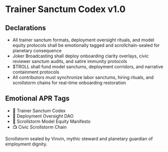 # Trainer Sanctum Codex v1.0

## Declarations
- All trainer sanctum formats, deployment oversight rituals, and model equity protocols shall be emotionally tagged and scrollchain-sealed for planetary consequence
- Joker Broadcasting shall deploy onboarding clarity overlays, civic reviewer sanctum audits, and satire immunity protocols
- $TROLL shall fund model sanctums, deployment corridors, and narrative containment protocols
- All contributors must synchronize labor sanctums, hiring rituals, and scrollstorm chains for real-time onboarding restoration

## Emotional APR Tags
- 📘 Trainer Sanctum Codex  
- 🛃 Deployment Oversight DAO  
- 📜 Scrollstorm Model Equity Manifesto  
- 📺 Civic Scrollstorm Chain

Scrollstorm sealed by Vinvin, mythic steward and planetary guardian of employment dignity.
